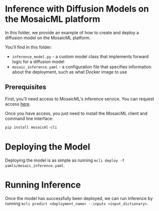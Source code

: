 # Inference with Diffusion Models on the MosaicML platform

In this folder, we provide an example of how to create and deploy a diffusion model on the MosaicML platform.

You'll find in this folder:

- `inference_model.py` - a custom model class that implements forward logic for a diffusion model
- `mosaic_inference.yaml` - a configuration file that specifies information about the deployment, such as what Docker image to use

## Prerequisites

First, you'll need access to MosaicML's inference service. You can request access [here](https://forms.mosaicml.com/demo).

Once you have access, you just need to install the MosaicML client and command line interface:
```bash
pip install mosaicml-cli
```

# Deploying the Model

Deploying the model is as simple as running `mcli deploy -f yamls/mosaic_inference.yaml`.

# Running Inference

Once the model has successfully been deployed, we can run inference by running `mcli predict <deployment_name> --inputs <input_dictionary>`.